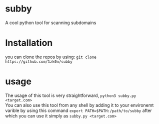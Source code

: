 # subby
A cool python tool for scanning subdomains

# Installation
you can clone the repos by using:  ```git clone https://github.com/1zk0n/subby```

# usage
The usage of this tool is very straightforward, ```python3 subby.py <target.com>```  
You can also use this tool from any shell by adding it to your environemt varible by using this command ```export PATH=$PATH:/path/to/subby``` after which you can use it simply as ```subby.py <target.com>```

